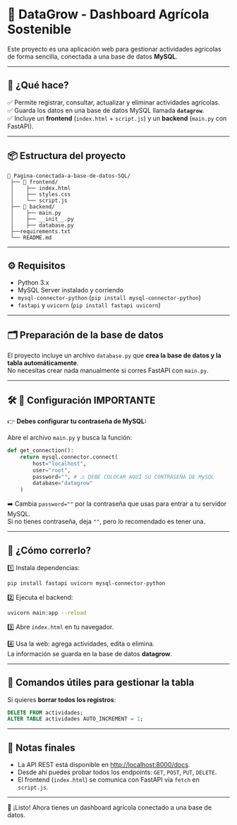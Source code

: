 # 🌱 DataGrow - Dashboard Agrícola Sostenible

Este proyecto es una aplicación web para gestionar actividades agrícolas de forma sencilla, conectada a una base de datos **MySQL**.

---

## 🚀 ¿Qué hace?

✅ Permite registrar, consultar, actualizar y eliminar actividades agrícolas.  
✅ Guarda los datos en una base de datos MySQL llamada **`datagrow`**.  
✅ Incluye un **frontend** (`index.html` + `script.js`) y un **backend** (`main.py` con FastAPI).

---

## 📦 Estructura del proyecto

```
📁 Pagina-conectada-a-base-de-datos-SQL/
 ├── 📁 frontend/
 │    ├── index.html
 │    ├── styles.css
 │    └── script.js
 ├── 📁 backend/
 │    ├── main.py
 │    ├── __init__.py
 │    ├── database.py
 ├──requirements.txt
 └── README.md

```

---

## ⚙️ Requisitos

- Python 3.x
- MySQL Server instalado y corriendo
- `mysql-connector-python` (`pip install mysql-connector-python`)
- `fastapi` y `uvicorn` (`pip install fastapi uvicorn`)

---

## 🗂️ Preparación de la base de datos

El proyecto incluye un archivo `database.py` que **crea la base de datos y la tabla automáticamente**.  
No necesitas crear nada manualmente si corres FastAPI con `main.py`.

---

## 🛠️ 🔑 Configuración IMPORTANTE

👉 **Debes configurar tu contraseña de MySQL:**

Abre el archivo `main.py` y busca la función:

```py
def get_connection():
    return mysql.connector.connect(
        host="localhost",
        user="root",
        password="", # ⚠️ DEBE COLOCAR AQUÍ SU CONTRASEÑA DE MySQL
        database="datagrow"
    )
```

➡️ Cambia `password=""` por la contraseña que usas para entrar a tu servidor MySQL.  
Si no tienes contraseña, deja `""`, pero lo recomendado es tener una.

---

## 🚦 ¿Cómo correrlo?

1️⃣ Instala dependencias:
```bash
pip install fastapi uvicorn mysql-connector-python
```

2️⃣ Ejecuta el backend:
```bash
uvicorn main:app --reload
```

3️⃣ Abre `index.html` en tu navegador.

4️⃣ Usa la web: agrega actividades, edita o elimina.  
La información se guarda en la base de datos **datagrow**.

---

## 🧹 Comandos útiles para gestionar la tabla

Si quieres **borrar todos los registros**:

```sql
DELETE FROM actividades;
ALTER TABLE actividades AUTO_INCREMENT = 1;
```

---

## 📝 Notas finales

- La API REST está disponible en [http://localhost:8000/docs](http://localhost:8000/docs).
- Desde ahí puedes probar todos los endpoints: `GET`, `POST`, `PUT`, `DELETE`.
- El frontend (`index.html`) se comunica con FastAPI vía `fetch` en `script.js`.

---

🚀 ¡Listo! Ahora tienes un dashboard agrícola conectado a una base de datos.
